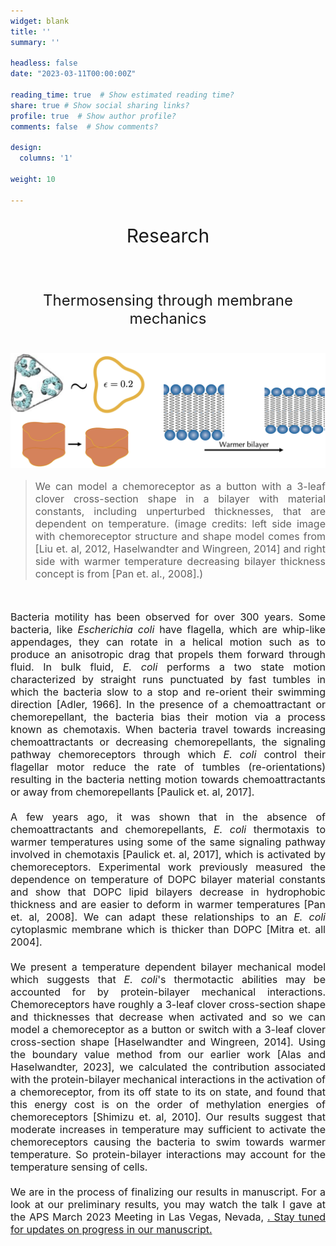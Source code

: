```yaml
---
widget: blank
title: ''
summary: ''

headless: false
date: "2023-03-11T00:00:00Z"

reading_time: true  # Show estimated reading time?
share: true # Show social sharing links?
profile: true  # Show author profile?
comments: false  # Show comments?

design:
  columns: '1'

weight: 10

---
```

<center><p style="font-size: 30px">Research</p></center><br>

<center><p style="font-size: 24px">Thermosensing through membrane mechanics</p></center><br>

<img src="thermosensing_cover.png">

> <p style="font-size: 16px" align="justify">We can model a chemoreceptor as a button with a 3-leaf clover cross-section shape in a bilayer with material constants, including unperturbed thicknesses, that are dependent on temperature. (image credits: left side image with chemoreceptor structure and shape model comes from [Liu et. al, 2012, Haselwandter and Wingreen, 2014] and right side with warmer temperature decreasing bilayer thickness concept is from [Pan et. al., 2008].)</p>
<br>
<p style="font-size: 16px" align="justify">Bacteria motility has been observed for over 300 years. Some bacteria, like <i>Escherichia coli</i> have flagella, which are whip-like appendages, they can rotate in a helical motion such as to produce an anisotropic drag that propels them forward through fluid. In bulk fluid, <i>E. coli</i> performs a two state motion characterized by straight runs punctuated by fast tumbles in which the bacteria slow to a stop and re-orient their swimming direction [Adler, 1966]. In the presence of a chemoattractant or chemorepellant, the bacteria bias their motion via a process known as chemotaxis. When bacteria travel towards increasing chemoattractants or decreasing chemorepellants, the signaling pathway chemoreceptors through which <i>E. coli</i> control their flagellar motor reduce the rate of tumbles (re-orientations) resulting in the bacteria netting motion towards chemoattractants or away from chemorepellants [Paulick et. al, 2017].
<br><br>
A few years ago, it was shown that in the absence of chemoattractants and chemorepellants, <i>E. coli</i> thermotaxis to warmer temperatures using some of the same signaling pathway involved in chemotaxis [Paulick et. al, 2017], which is activated by chemoreceptors. Experimental work previously measured the dependence on temperature of DOPC bilayer material constants and show that DOPC lipid bilayers decrease in hydrophobic thickness and are easier to deform in warmer temperatures [Pan et. al, 2008]. We can adapt these relationships to an <i>E. coli</i> cytoplasmic membrane which is thicker than DOPC [Mitra et. all 2004].
<br><br>
We present a temperature dependent bilayer mechanical model which suggests that <i>E. coli</i>'s thermotactic abilities may be accounted for by protein-bilayer mechanical interactions. Chemoreceptors have roughly a 3-leaf clover cross-section shape and thicknesses that decrease when activated and so we can model a chemoreceptor as a button or switch with a 3-leaf clover cross-section shape [Haselwandter and Wingreen, 2014]. Using the boundary value method from our earlier work [Alas and Haselwandter, 2023], we calculated the contribution associated with the protein-bilayer mechanical interactions in the activation of a chemoreceptor, from its off state to its on state, and found that this energy cost is on the order of methylation energies of chemoreceptors [Shimizu et. al, 2010]. Our results suggest that moderate increases in temperature may sufficient to activate the chemoreceptors causing the bacteria to swim towards warmer temperature. So protein-bilayer interactions may account for the temperature sensing of cells. 
<br><br>
We are in the process of finalizing our results in manuscript. For a look at our preliminary results, you may watch the talk I gave at the APS March 2023 Meeting in Las Vegas, Nevada, <a href="https://www.youtube.com/embed/lc63mDu1rUc">. Stay tuned for updates on progress in our manuscript.
</p>